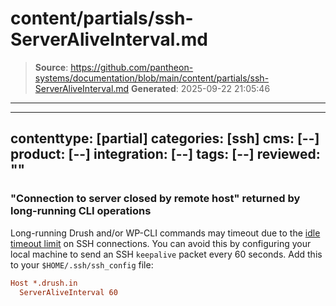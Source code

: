 # content/partials/ssh-ServerAliveInterval.md

> **Source**: https://github.com/pantheon-systems/documentation/blob/main/content/partials/ssh-ServerAliveInterval.md
> **Generated**: 2025-09-22 21:05:46

---

---
contenttype: [partial]
categories: [ssh]
cms: [--]
product: [--]
integration: [--]
tags: [--]
reviewed: ""
---

### "Connection to server closed by remote host" returned by long-running CLI operations
Long-running Drush and/or WP-CLI commands may timeout due to the [idle timeout limit](/timeouts) on SSH connections. You can avoid this by configuring your local machine to send an SSH `keepalive` packet every 60 seconds. Add this to your `$HOME/.ssh/ssh_config` file:

```ini
Host *.drush.in
  ServerAliveInterval 60
```

